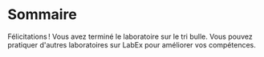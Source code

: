 # Sommaire

Félicitations ! Vous avez terminé le laboratoire sur le tri bulle. Vous pouvez pratiquer d'autres laboratoires sur LabEx pour améliorer vos compétences.
